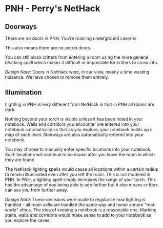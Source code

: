 # PNH - Perry's NetHack

## Doorways

There are no doors in PNH. You're roaming underground caverns.

This also means there are no secret doors.

You can still block critters from entering a room using the more general
*blocking spell* which makes it difficult or impossible for critters to
cross into.

*Design Note:* Doors in NetHack were, in our view, mostly a time
wasting nuisance. We have chosen to remove them entirely. 

## Illumination

Lighting in PNH is very different from NetHack in that in PNH all rooms
are dark.

Nothing beyond your torch is visible unless it has been noted
in your notebook. Walls and corridors you encounter are entered into
your notebook automatically so that as you explore, your notebook builds
up a map of each level. Stairways are also automatically entered into
your notebook.

You may choose to manually enter specific locations into your notebook.
Such locations will continue to be drawn after you leave the room in
which they are found.

The NetHack lighting spells would cause all locations within a certain
radius to remain illuminated even after you left the room. This is not
modeled in PNH. In PNH, a lighting spell simply increases the range of
your torch. This has the advantage of you being able to see farther but
it also means critters can see *you* from further away.

*Design Note:* These decisions were made to regularize how lighting
is handled - all room cells are handled the same way and honor a more
"real-world" ethos. The idea of keeping a notebook is a reasonable one.
Marking stairs, walls and corridors would make sense to add to your
notebook as you explore the caves.
